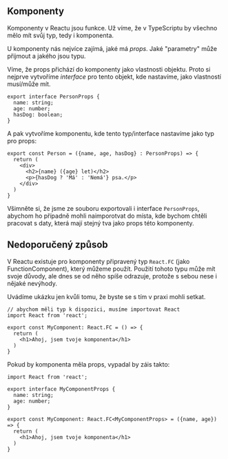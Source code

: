 ## Komponenty

Komponenty v Reactu jsou funkce. Už víme, že v TypeScriptu by všechno mělo mít svůj typ, tedy i komponenta.

U komponenty nás nejvíce zajímá, jaké má *props*. Jaké "parametry" může přijmout a jakého jsou typu.

Víme, že props přichází do komponenty jako vlastnosti objektu. Proto si nejprve vytvoříme *interface* pro tento objekt, kde nastavíme, jako vlastností musí/může mít.

```tsx
export interface PersonProps {
  name: string;
  age: number;
  hasDog: boolean;
}
```

A pak vytvoříme komponentu, kde tento typ/interface nastavíme jako typ pro props:

```tsx
export const Person = ({name, age, hasDog} : PersonProps) => {
  return (
    <div>
      <h2>{name} ({age} let)</h2>
      <p>{hasDog ? 'Má' : 'Nemá'} psa.</p>
    </div>
  )
}
```

Všimněte si, že jsme ze souboru exportovali i interface `PersonProps`, abychom ho případně mohli naimporotvat do místa, kde bychom chtěli pracovat s daty, která mají stejný tva jako props této komponenty.



## Nedoporučený způsob

V Reactu existuje pro komponenty připravený typ `React.FC` (jako FunctionComponent), který můžeme použít. Použití tohoto typu může mít svoje důvody, ale dnes se od něho spíše odrazuje, protože s sebou nese i nějaké nevýhody.

Uvádíme ukázku jen kvůli tomu, že byste se s tím v praxi mohli setkat.

```tsx
// abychom měli typ k dispozici, musíme importovat React
import React from 'react';

export const MyComponent: React.FC = () => {
  return (
    <h1>Ahoj, jsem tvoje komponenta</h1>
  )
}
```

Pokud by komponenta měla props, vypadal by záis takto:

```tsx
import React from 'react';

export interface MyComponentProps {
  name: string;
  age: number;
}

export const MyComponent: React.FC<MyComponentProps> = ({name, age}) => {
  return (
    <h1>Ahoj, jsem tvoje komponenta</h1>
  )
}
```